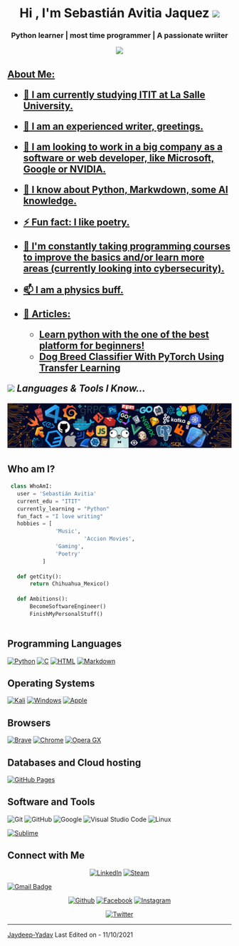 <h1 align="center"><b>Hi , I'm Sebastián Avitia Jaquez </b><img src="https://media.giphy.com/media/hvRJCLFzcasrR4ia7z/giphy.gif" width="35"></h1>
<h3 align="center">Python learner | most time programmer | A passionate wriiter </h3>

<p align="center">
  <a href="https://github.com/DenverCoder1/readme-typing-svg"><img src="https://readme-typing-svg.herokuapp.com?font=Time+New+Roman&color=cyan&size=25&center=true&vCenter=true&width=600&height=100&lines=Mathematics enthusiast;,;I am currently learning about JAVA,;A constant learner;"</a>
</p>


<h2> About Me:


- 🔭 I am currently studying ITIT at La Salle University.
- 🌱 I am an experienced writer, greetings.
- 👯 I am looking to work in a big company as a software or web developer, like Microsoft, Google or NVIDIA.
- 💬 I know about Python, Markwdown, some AI knowledge.
- ⚡ Fun fact: I like poetry. 
- 🤔 I'm constantly taking programming courses to improve the basics and/or learn more areas (currently looking into cybersecurity).
- 📫 I am a physics buff.

-  📰 Articles: 
	-	[Learn python with the one of the best platform for beginners!](https://www.coursera.org/learn/aprendiendo-programar-python) 
	- [Dog Breed Classifier With PyTorch Using Transfer Learning](https://levelup.gitconnected.com/dog-breed-classifier-with-pytorch-using-transfer-learning-8f15af6f9010)

<img src="https://media.giphy.com/media/ObNTw8Uzwy6KQ/giphy.gif" width="30px">&nbsp;***Languages & Tools I Know...***
<p align="left">

![Github Banner](https://github.com/Jaydeep-Yadav/Jaydeep-Yadav/blob/main/banner.png)

## Who am I?

 ```python
  class WhoAmI:
    user = 'Sebastián Avitia'
	current_edu = "ITIT"
    currently_learning = "Python"
    fun_fact = "I love writing"
	hobbies = [
				'Music',
                         'Accion Movies',
			 	'Gaming',
				'Poetry'
			]
	
	def getCity():
		return Chihuahua_Mexico()
	
	def Ambitions():
		BecomeSoftwareEngineer()
		FinishMyPersonalStuff()
	
 ```

## Programming Languages

 <p>
	<a href="#"><img alt="Python" src="https://img.shields.io/badge/Python%20-%2314354C.svg?style=for-the-badge&logo=python&logoColor=white"></a> 
    <a href="#"><img alt="C" src="https://img.shields.io/badge/C%20-%232370ED.svg?logo=c&logoColor=white"></a>
    <a href="#"><img alt="HTML" src="https://img.shields.io/badge/HTML%20-%23E34F26.svg?logo=html5&logoColor=white"></a>
    <a href="#"><img alt="Markdown" src="https://img.shields.io/badge/Markdown-%23000000.svg?logo=markdown&logoColor=white"></a>
	
</p>

## Operating Systems
<p>
	<a href="#"><img alt="Kali" src="https://img.shields.io/badge/Kali_Linux-557C94?logo=kali-linux&logoColor=white"></a>
	<a href="#"><img alt="Windows" src="https://img.shields.io/badge/Windows-0078D6?logo=windows&logoColor=white"></a>
	<a href="#"><img alt="Apple" src="https://img.shields.io/badge/mac%20os-000000?logo=apple&logoColor=white"></a>
	
</p>

## Browsers
<p>
	<a href="#"><img alt="Brave" src="https://img.shields.io/badge/Brave-FB542B?logo=brave&logoColor=white"></a>
	<a href="#"><img alt="Chrome" src="https://img.shields.io/badge/Google_chrome-4285F4?logo=Google-Chrome&logoColor=white"></a>
	<a href="#"><img alt="Opera GX" src="https://encrypted-tbn0.gstatic.com/images?q=tbn:ANd9GcRLILI4KfXI348jmvAtf9rotuuk9lBshwMDhw&s"></a>

</p>

## Databases and Cloud hosting

<p>
    <a href="#"><img alt="GitHub Pages" src="https://img.shields.io/badge/GitHub%20Pages-%23327FC7.svg?logo=github&logoColor=white"></a>
</p> 

## Software and Tools

![Git](https://img.shields.io/badge/git-%23F05033.svg?style=for-the-badge&logo=git&logoColor=white)
    ![GitHub](https://img.shields.io/badge/github-%23121011.svg?style=for-the-badge&logo=github&logoColor=white)
    ![Google](https://img.shields.io/badge/google-%234285F4.svg?style=for-the-badge&logo=google&logoColor=white)
    ![Visual Studio Code](https://img.shields.io/badge/Visual%20Studio%20Code-0078d7.svg?style=for-the-badge&logo=visual-studio-code&logoColor=white)
    ![Linux](https://img.shields.io/badge/Linux-FCC624?style=for-the-badge&logo=linux&logoColor=black) 
<p>
	<a href="#"><img alt="Sublime" src="https://img.shields.io/badge/sublime_text-%23575757.svg?logo=sublime-text&logoColor=important"></a>
</p>

## Connect with Me

</div>

<div align=center>
 <a href="https://www.linkedin.com/in/francisco-sebastián-avitia-jaquez-a03372313/" target="_blank"><img src="https://img.shields.io/static/v1?style=for-the-badge&message=LinkedIn&color=0A66C2&logo=LinkedIn&logoColor=FFFFFF&label=" alt="LinkedIn" /></a>
<a href="https://steamcommunity.com/id/kk10-/" target="_blank"><img width="110px" alt="Steam" src="https://e7.pngegg.com/pngimages/768/845/png-clipart-brand-logo-product-design-font-steam-text-logo.png" />
</a>
</div>

[![Gmail Badge](https://img.shields.io/badge/-francisco.avitia.jaquez@gmail.com-c14438?style=flat-square&logo=Gmail&logoColor=white&link=mailto:asterp04@gmail.com)](mailto:asterp04@gmail.com)

<p align="center">
  <a href="https://github.com/thejacksonF"><img alt="Github" title="Jaydeep Yadav Github" src="https://img.shields.io/badge/GitHub-100000?style=for-the-badge&logo=github&logoColor=white"></a>
  <a href="https://facebook.com/killerboy.jy"><img alt="Facebook" title="Jaydeep Yadav FB" src="https://img.shields.io/badge/Facebook-1877F2?style=for-the-badge&logo=facebook&logoColor=white"></a>
  <a href="https://www.instagram.com/_fran1617/"><img alt="Instagram" title="Jaydeep Yadav Instagram" src="https://img.shields.io/badge/Instagram-E4405F?style=for-the-badge&logo=instagram&logoColor=white"></a>
 </p>
 <p align="center">
<a href="http://twitter.com/jaydeep__Yadav_"><img alt="Twitter" title="Jaydeep Yadav Twitter" src="https://img.shields.io/badge/Twitter-1DA1F2?style=for-the-badge&logo=twitter&logoColor=white"></a>
</p>

------
[Jaydeep-Yadav](https://github.com/jaydeep-yadav)
Last Edited on - 11/10/2021
